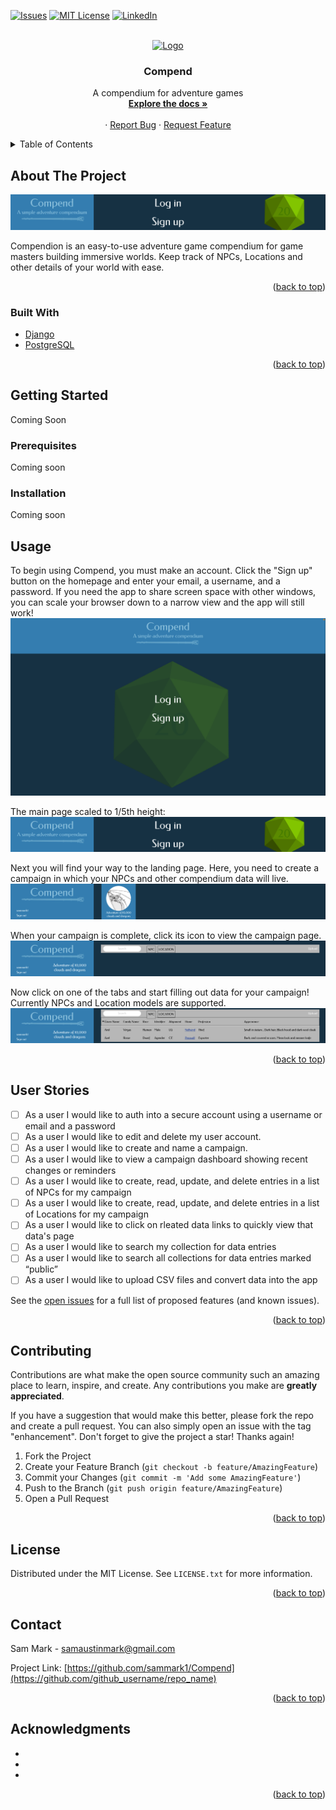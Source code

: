 <div id="top"></div>




[![Issues][issues-shield]][issues-url]
[![MIT License][license-shield]][license-url]
[![LinkedIn][linkedin-shield]][linkedin-url]



<!-- PROJECT LOGO -->
<br />
<div align="center">
  <a href="https://github.com/sammark1/Compend">
    <img src="images/logo.png" alt="Logo" width="80" height="80">
  </a>

<h3 align="center">Compend</h3>

  <p align="center">
    A compendium for adventure games
    <br />
    <a href="https://github.com/sammark1/Compend"><strong>Explore the docs »</strong></a>
    <br />
    <br />
<!--     <a href="https://www.youtube.com/watch?v=hjpF8ukSrvk">View Demo</a> -->
    ·
    <a href="https://github.com/sammark1/Compend/issues">Report Bug</a>
    ·
    <a href="https://github.com/sammark1/Compend/issues">Request Feature</a>
  </p>
</div>



<!-- TABLE OF CONTENTS -->
<details>
  <summary>Table of Contents</summary>
  <ol>
    <li>
      <a href="#about-the-project">About The Project</a>
      <ul>
        <li><a href="#built-with">Built With</a></li>
      </ul>
    </li>
    <li>
      <a href="#getting-started">Getting Started</a>
      <ul>
        <li><a href="#prerequisites">Prerequisites</a></li>
        <li><a href="#installation">Installation</a></li>
      </ul>
    </li>
    <li><a href="#usage">Usage</a></li>
    <li><a href="#user-stories">User Stories</a></li>
    <li><a href="#license">License</a></li>
    <li><a href="#contact">Contact</a></li>
    <li><a href="#acknowledgments">Acknowledgments</a></li>
  </ol>
</details>



<!-- ABOUT THE PROJECT -->
## About The Project

[![Product Name Screen Shot][product-screenshot]](https://example.com)

Compendion is an easy-to-use adventure game compendium for game masters building immersive worlds. Keep track of NPCs, Locations and other details of your world with ease.

<p align="right">(<a href="#top">back to top</a>)</p>



### Built With

* [Django](https://www.djangoproject.com/)
* [PostgreSQL](https://www.postgresql.org/)

<p align="right">(<a href="#top">back to top</a>)</p>



<!-- GETTING STARTED -->
## Getting Started

Coming Soon

### Prerequisites

Coming soon

### Installation

Coming soon

## Usage

To begin using Compend, you must make an account. Click the "Sign up" button on the homepage and enter your email, a username, and a password. If you need the app to share screen space with other windows, you can scale your browser down to a narrow view and the app will still work!
[![Usage Screen Shot1][usage-screenshot1]](https://example.com)

The main page scaled to 1/5th height:
[![Usage Screen Shot2][usage-screenshot2]](https://example.com)

Next you will find your way to the landing page. Here, you need to create a campaign in which your NPCs and other compendium data will live.
[![Usage Screen Shot3][usage-screenshot3]](https://example.com)

When your campaign is complete, click its icon to view the campaign page.
[![Usage Screen Shot4][usage-screenshot4]](https://example.com)

Now click on one of the tabs and start filling out data for your campaign! Currently NPCs and Location models are supported.
[![Usage Screen Shot5][usage-screenshot5]](https://example.com)


<p align="right">(<a href="#top">back to top</a>)</p>




## User Stories

- [ ] As a user I would like to auth into a secure account using a username or email and a password
- [ ] As a user I would like to edit and delete my user account.
- [ ] As a user I would like to create and name a campaign.
- [ ] As a user I would like to view a campaign dashboard showing recent changes or reminders
- [ ] As a user I would like to create, read, update, and delete entries in a list of NPCs for my campaign
- [ ] As a user I would like to create, read, update, and delete entries in a list of Locations for my campaign
- [ ] As a user I would like to click on rleated data links to quickly view that data's page
- [ ] As a user I would like to search my collection for data entries
- [ ] As a user I would like to search all collections for data entries marked “public”
- [ ] As a user I would like to upload CSV files and convert data into the app

See the [open issues](https://github.com/sammark1/Compend/issues) for a full list of proposed features (and known issues).

<p align="right">(<a href="#top">back to top</a>)</p>



<!-- CONTRIBUTING -->
## Contributing

Contributions are what make the open source community such an amazing place to learn, inspire, and create. Any contributions you make are **greatly appreciated**.

If you have a suggestion that would make this better, please fork the repo and create a pull request. You can also simply open an issue with the tag "enhancement".
Don't forget to give the project a star! Thanks again!

1. Fork the Project
2. Create your Feature Branch (`git checkout -b feature/AmazingFeature`)
3. Commit your Changes (`git commit -m 'Add some AmazingFeature'`)
4. Push to the Branch (`git push origin feature/AmazingFeature`)
5. Open a Pull Request

<p align="right">(<a href="#top">back to top</a>)</p>



<!-- LICENSE -->
## License

Distributed under the MIT License. See `LICENSE.txt` for more information.

<p align="right">(<a href="#top">back to top</a>)</p>



<!-- CONTACT -->
## Contact

Sam Mark - samaustinmark@gmail.com

Project Link: [https://github.com/sammark1/Compend](https://github.com/github_username/repo_name)

<p align="right">(<a href="#top">back to top</a>)</p>



<!-- ACKNOWLEDGMENTS -->
## Acknowledgments

* []()
* []()
* []()

<p align="right">(<a href="#top">back to top</a>)</p>



<!-- MARKDOWN LINKS & IMAGES -->
<!-- https://www.markdownguide.org/basic-syntax/#reference-style-links -->
[issues-shield]: https://img.shields.io/github/issues/github_username/repo_name.svg?style=for-the-badge
[issues-url]: https://github.com/sammark1/Compend/issues
[license-shield]: https://img.shields.io/github/license/github_username/repo_name.svg?style=for-the-badge
[license-url]: https://github.com/sammark1/Compend/blob/main/LICENSE
[linkedin-shield]: https://img.shields.io/badge/-LinkedIn-black.svg?style=for-the-badge&logo=linkedin&colorB=555
[linkedin-url]: https://www.linkedin.com/in/sammarkdev/
[product-screenshot]: /ReadmeFiles/NarrowMainpage.png
[usage-screenshot1]: /ReadmeFiles/FullMainpage.png
[usage-screenshot2]: /ReadmeFiles/NarrowMainpage.png
[usage-screenshot3]: /ReadmeFiles/NarrowCampaigns.png
[usage-screenshot4]: /ReadmeFiles/NarrowCampaign.png
[usage-screenshot5]: /ReadmeFiles/NarrowCompendium.png
